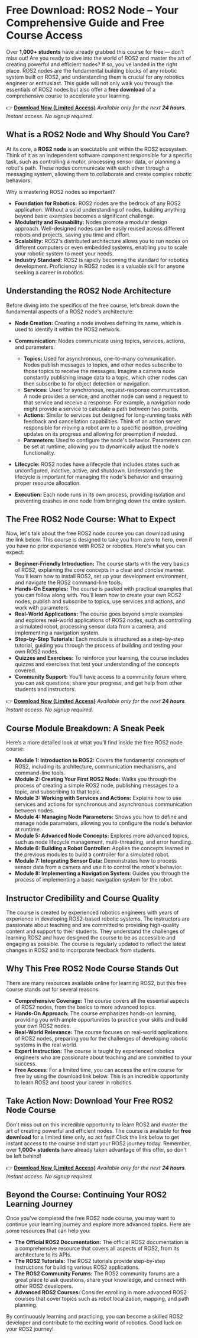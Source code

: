 # Free Download: ROS2 Node – Your Comprehensive Guide and Free Course Access

Over **1,000+ students** have already grabbed this course for free — don’t miss out! Are you ready to dive into the world of ROS2 and master the art of creating powerful and efficient nodes? If so, you've landed in the right place. ROS2 nodes are the fundamental building blocks of any robotic system built on ROS2, and understanding them is crucial for any robotics engineer or enthusiast. This guide will not only walk you through the essentials of ROS2 nodes but also offer a **free download** of a comprehensive course to accelerate your learning.

👉 [**Download Now (Limited Access)**](https://udemywork.com/ros2-node)
_Available only for the next **24 hours**. Instant access. No signup required._

## What is a ROS2 Node and Why Should You Care?

At its core, a **ROS2 node** is an executable unit within the ROS2 ecosystem. Think of it as an independent software component responsible for a specific task, such as controlling a motor, processing sensor data, or planning a robot's path. These nodes communicate with each other through a messaging system, allowing them to collaborate and create complex robotic behaviors.

Why is mastering ROS2 nodes so important?

*   **Foundation for Robotics:**  ROS2 nodes are the bedrock of any ROS2 application. Without a solid understanding of nodes, building anything beyond basic examples becomes a significant challenge.
*   **Modularity and Reusability:**  Nodes promote a modular design approach.  Well-designed nodes can be easily reused across different robots and projects, saving you time and effort.
*   **Scalability:**  ROS2's distributed architecture allows you to run nodes on different computers or even embedded systems, enabling you to scale your robotic system to meet your needs.
*   **Industry Standard:** ROS2 is rapidly becoming the standard for robotics development.  Proficiency in ROS2 nodes is a valuable skill for anyone seeking a career in robotics.

## Understanding the ROS2 Node Architecture

Before diving into the specifics of the free course, let’s break down the fundamental aspects of a ROS2 node's architecture:

*   **Node Creation:** Creating a node involves defining its name, which is used to identify it within the ROS2 network.
*   **Communication:** Nodes communicate using topics, services, actions, and parameters.
    *   **Topics:** Used for asynchronous, one-to-many communication. Nodes publish messages to topics, and other nodes subscribe to those topics to receive the messages.  Imagine a camera node constantly publishing image data to a topic, which other nodes can then subscribe to for object detection or navigation.
    *   **Services:** Used for synchronous, request-response communication. A node provides a service, and another node can send a request to that service and receive a response.  For example, a navigation node might provide a service to calculate a path between two points.
    *   **Actions:**  Similar to services but designed for long-running tasks with feedback and cancellation capabilities. Think of an action server responsible for moving a robot arm to a specific position, providing updates on its progress and allowing for preemption if needed.
    *   **Parameters:** Used to configure the node's behavior. Parameters can be set at runtime, allowing you to dynamically adjust the node's functionality.

*   **Lifecycle:** ROS2 nodes have a lifecycle that includes states such as unconfigured, inactive, active, and shutdown. Understanding the lifecycle is important for managing the node's behavior and ensuring proper resource allocation.
*   **Execution:**  Each node runs in its own process, providing isolation and preventing crashes in one node from bringing down the entire system.

## The Free ROS2 Node Course: What to Expect

Now, let's talk about the free ROS2 node course you can download using the link below. This course is designed to take you from zero to hero, even if you have no prior experience with ROS2 or robotics. Here's what you can expect:

*   **Beginner-Friendly Introduction:** The course starts with the very basics of ROS2, explaining the core concepts in a clear and concise manner. You'll learn how to install ROS2, set up your development environment, and navigate the ROS2 command-line tools.
*   **Hands-On Examples:** The course is packed with practical examples that you can follow along with. You'll learn how to create your own ROS2 nodes, publish and subscribe to topics, use services and actions, and work with parameters.
*   **Real-World Applications:**  The course goes beyond simple examples and explores real-world applications of ROS2 nodes, such as controlling a simulated robot, processing sensor data from a camera, and implementing a navigation system.
*   **Step-by-Step Tutorials:**  Each module is structured as a step-by-step tutorial, guiding you through the process of building and testing your own ROS2 nodes.
*   **Quizzes and Exercises:**  To reinforce your learning, the course includes quizzes and exercises that test your understanding of the concepts covered.
*   **Community Support:** You'll have access to a community forum where you can ask questions, share your progress, and get help from other students and instructors.

👉 [**Download Now (Limited Access)**](https://udemywork.com/ros2-node)
_Available only for the next **24 hours**. Instant access. No signup required._

## Course Module Breakdown: A Sneak Peek

Here’s a more detailed look at what you’ll find inside the free ROS2 node course:

*   **Module 1: Introduction to ROS2:** Covers the fundamental concepts of ROS2, including its architecture, communication mechanisms, and command-line tools.
*   **Module 2: Creating Your First ROS2 Node:** Walks you through the process of creating a simple ROS2 node, publishing messages to a topic, and subscribing to that topic.
*   **Module 3: Working with Services and Actions:** Explains how to use services and actions for synchronous and asynchronous communication between nodes.
*   **Module 4: Managing Node Parameters:**  Shows you how to define and manage node parameters, allowing you to configure the node's behavior at runtime.
*   **Module 5: Advanced Node Concepts:** Explores more advanced topics, such as node lifecycle management, multi-threading, and error handling.
*   **Module 6: Building a Robot Controller:**  Applies the concepts learned in the previous modules to build a controller for a simulated robot.
*   **Module 7: Integrating Sensor Data:** Demonstrates how to process sensor data from a camera and use it to control the robot's behavior.
*   **Module 8: Implementing a Navigation System:**  Guides you through the process of implementing a basic navigation system for the robot.

## Instructor Credibility and Course Quality

The course is created by experienced robotics engineers with years of experience in developing ROS2-based robotic systems. The instructors are passionate about teaching and are committed to providing high-quality content and support to their students. They understand the challenges of learning ROS2 and have designed the course to be as accessible and engaging as possible. The course is regularly updated to reflect the latest changes in ROS2 and to incorporate feedback from students.

## Why This Free ROS2 Node Course Stands Out

There are many resources available online for learning ROS2, but this free course stands out for several reasons:

*   **Comprehensive Coverage:** The course covers all the essential aspects of ROS2 nodes, from the basics to more advanced topics.
*   **Hands-On Approach:** The course emphasizes hands-on learning, providing you with ample opportunities to practice your skills and build your own ROS2 nodes.
*   **Real-World Relevance:** The course focuses on real-world applications of ROS2 nodes, preparing you for the challenges of developing robotic systems in the real world.
*   **Expert Instruction:** The course is taught by experienced robotics engineers who are passionate about teaching and are committed to your success.
*   **Free Access:**  For a limited time, you can access the entire course for free by using the download link below. This is an incredible opportunity to learn ROS2 and boost your career in robotics.

## Take Action Now: Download Your Free ROS2 Node Course

Don't miss out on this incredible opportunity to learn ROS2 and master the art of creating powerful and efficient nodes. The course is available for **free download** for a limited time only, so act fast! Click the link below to get instant access to the course and start your ROS2 journey today. Remember, over **1,000+ students** have already taken advantage of this offer, so don't be left behind!

👉 [**Download Now (Limited Access)**](https://udemywork.com/ros2-node)
_Available only for the next **24 hours**. Instant access. No signup required._

## Beyond the Course: Continuing Your ROS2 Learning Journey

Once you've completed the free ROS2 node course, you may want to continue your learning journey and explore more advanced topics. Here are some resources that can help you:

*   **The Official ROS2 Documentation:** The official ROS2 documentation is a comprehensive resource that covers all aspects of ROS2, from its architecture to its APIs.
*   **The ROS2 Tutorials:** The ROS2 tutorials provide step-by-step instructions for building various ROS2 applications.
*   **The ROS2 Community Forums:** The ROS2 community forums are a great place to ask questions, share your knowledge, and connect with other ROS2 developers.
*   **Advanced ROS2 Courses:**  Consider enrolling in more advanced ROS2 courses that cover topics such as robot localization, mapping, and path planning.

By continuously learning and practicing, you can become a skilled ROS2 developer and contribute to the exciting world of robotics.  Good luck on your ROS2 journey!
